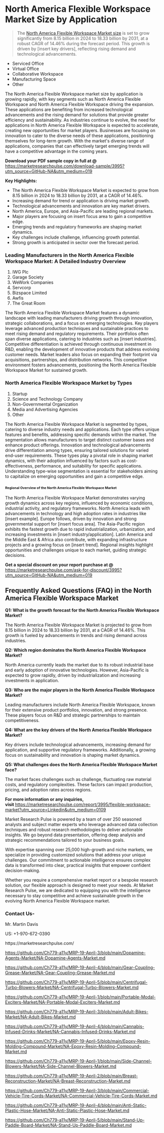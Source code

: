 <h1>North America Flexible Workspace Market&nbsp;Size by Application</h1><blockquote><p>The <a href="https://marketresearchpulse.com/download-sample/3995?utm_source=GitHub-NA&amp;utm_medium=019">North America Flexible Workspace Market size</a> is set to grow significantly from 8.15 billion in 2024 to 18.33 billion by 2031, at a robust CAGR of 14.46% during the forecast period. This growth is driven by [insert key drivers], reflecting rising demand and technological advancements.</p></blockquote><ul><li>Serviced Office <li> Virtual Office <li> Collaborative Workspace <li> Manufacturing Space <li> Other</li></ul><p>The North America Flexible Workspace market size by application is growing rapidly, with key segments such as North America Flexible Workspace and North America Flexible Workspace driving the expansion. These applications are benefiting from increased technological advancements and the rising demand for solutions that provide greater efficiency and sustainability. As industries continue to evolve, the need for applications in North America Flexible Workspace is expected to accelerate, creating new opportunities for market players. Businesses are focusing on innovation to cater to the diverse needs of these applications, positioning themselves for long-term growth. With the market's diverse range of applications, companies that can effectively target emerging trends will have a competitive advantage in the coming years.</p><p><strong>Download your PDF sample copy in full at @ </strong><a href="https://marketresearchpulse.com/download-sample/3995?utm_source=GitHub-NA&amp;utm_medium=019">https://marketresearchpulse.com/download-sample/3995?utm_source=GitHub-NA&amp;utm_medium=019</a></p><p><strong>Key Highlights: </strong></p><ul><li>The North America Flexible Workspace Market is expected to grow from 8.15 billion in 2024 to 18.33 billion by 2031, at a CAGR of 14.46%.</li><li>Increasing demand for trend or application is driving market growth.</li><li>Technological advancements and innovation are key market drivers.</li><li>North America, Europe, and Asia-Pacific are leading regional markets.</li><li>Major players are focusing on insert focus area to gain a competitive edge.</li><li>Emerging trends and regulatory frameworks are shaping market dynamics.</li><li>Key challenges include challenge, influencing growth potential.</li><li>Strong growth is anticipated in sector over the forecast period.</li></ul><h3>Leading Manufacturers in the North America Flexible Workspace Market: A Detailed Industry Overview</h3><ol><li>IWG Plc</li><li>Garage Society</li><li>WeWork Companies</li><li>Servcorp</li><li>Bizspace Limited</li><li>Awfis</li><li>The Great Room</li></ol><div class="flex max-w-full flex-col flex-grow"><div class="min-h-8 text-message flex w-full flex-col items-end gap-2 whitespace-normal break-words [.text-message+&amp;]:mt-5" dir="auto" data-message-author-role="assistant" data-message-id="fd8432e4-4910-450d-b182-61b7bfb0a01f" data-message-model-slug="gpt-4o"><div class="flex w-full flex-col gap-1 empty:hidden first:pt-[3px]"><div class="markdown prose w-full break-words dark:prose-invert light"><p>The North America Flexible Workspace Market features a dynamic landscape with leading manufacturers driving growth through innovation, strategic collaborations, and a focus on emerging technologies. Key players leverage advanced production techniques and sustainable practices to meet rising demand and regulatory requirements. Their portfolios often span diverse applications, catering to industries such as [insert industries]. Competitive differentiation is achieved through continuous investment in R&amp;D, enabling the development of innovative products that address evolving customer needs. Market leaders also focus on expanding their footprint via acquisitions, partnerships, and distribution networks. This competitive environment fosters advancements, positioning the North America Flexible Workspace Market for sustained growth.</p></div></div></div></div><h3>North America Flexible Workspace Market by Types</h3><ol><li>Startup <li> Science and Technology Company <li> Non-Governmental Organization <li> Media and Advertising Agencies <li> Other</li></ol><div class="flex max-w-full flex-col flex-grow"><div class="min-h-8 text-message flex w-full flex-col items-end gap-2 whitespace-normal break-words [.text-message+&amp;]:mt-5" dir="auto" data-message-author-role="assistant" data-message-id="084470be-0bb7-4664-bddf-5156b4f41249" data-message-model-slug="gpt-4o-mini"><div class="flex w-full flex-col gap-1 empty:hidden first:pt-[3px]"><div class="markdown prose w-full break-words dark:prose-invert light"><p>The North America Flexible Workspace Market is segmented by types, catering to diverse industry needs and applications. Each type offers unique features and benefits, addressing specific demands within the market. The segmentation allows manufacturers to target distinct customer bases and enhance product offerings. Innovation and technological advancements drive differentiation among types, ensuring tailored solutions for varied end-user requirements. These types play a pivotal role in shaping market dynamics, with their adoption influenced by factors such as cost-effectiveness, performance, and suitability for specific applications. Understanding type-wise segmentation is essential for stakeholders aiming to capitalize on emerging opportunities and gain a competitive edge.</p></div></div></div></div><h3><span style="font-size: 11px;">Regional Overview of the North America Flexible Workspace Market</span></h3><div class="flex max-w-full flex-col flex-grow"><div class="min-h-8 text-message flex w-full flex-col items-end gap-2 whitespace-normal break-words [.text-message+&amp;]:mt-5" dir="auto" data-message-author-role="assistant" data-message-id="e9038762-ce64-4e30-91c9-9bd413514231" data-message-model-slug="gpt-4o-mini"><div class="flex w-full flex-col gap-1 empty:hidden first:pt-[3px]"><div class="markdown prose w-full break-words dark:prose-invert light"><p>The North America Flexible Workspace Market demonstrates varying growth dynamics across key regions, influenced by economic conditions, industrial activity, and regulatory frameworks. North America leads with advancements in technology and high adoption rates in industries like [insert example]. Europe follows, driven by innovation and strong governmental support for [insert focus area]. The Asia-Pacific region exhibits the fastest growth due to rapid industrialization, urbanization, and increasing investments in [insert industry/application]. Latin America and the Middle East &amp; Africa also contribute, with expanding infrastructure projects and a growing focus on [insert trend]. Regional insights highlight opportunities and challenges unique to each market, guiding strategic decisions.</p></div></div></div></div><p><strong>Get a special discount on your report purchase at @ </strong><a href="https://marketresearchpulse.com/ask-for-discount/3995?utm_source=GitHub-NA&amp;utm_medium=019">https://marketresearchpulse.com/ask-for-discount/3995?utm_source=GitHub-NA&amp;utm_medium=019</a></p><h2>Frequently Asked Questions (FAQ) in the North America Flexible Workspace Market</h2><p><strong>Q1: What is the growth forecast for the North America Flexible Workspace Market?</strong></p><p>The North America Flexible Workspace Market is projected to grow from 8.15 billion in 2024 to 18.33 billion by 2031, at a CAGR of 14.46%. This growth is fueled by advancements in trends and rising demand across industries.</p><p><strong>Q2: Which region dominates the North America Flexible Workspace Market?</strong></p><p>North America currently leads the market due to its robust industrial base and early adoption of innovative technologies. However, Asia-Pacific is expected to grow rapidly, driven by industrialization and increasing investments in application.</p><p><strong>Q3: Who are the major players in the North America Flexible Workspace Market?</strong></p><p>Leading manufacturers include North America Flexible Workspace, known for their extensive product portfolios, innovation, and strong presence. These players focus on R&amp;D and strategic partnerships to maintain competitiveness.</p><p><strong>Q4: What are the key drivers of the North America Flexible Workspace Market?</strong></p><p>Key drivers include technological advancements, increasing demand for application, and supportive regulatory frameworks. Additionally, a growing focus on sustainability and innovation is shaping market dynamics.</p><p><strong>Q5: What challenges does the North America Flexible Workspace Market face?</strong></p><p>The market faces challenges such as challenge, fluctuating raw material costs, and regulatory complexities. These factors can impact production, pricing, and adoption rates across regions.</p><p><strong>For more information or any inquiries, visit&nbsp;</strong><a href="https://marketresearchpulse.com/report/3995/flexible-workspace-market?utm_source=Linkedin&utm_medium=0109">https://marketresearchpulse.com/report/3995/flexible-workspace-market?utm_source=Linkedin&utm_medium=0109</a></p><p>Market Research Pulse is powered by a team of over 250 seasoned analysts and subject matter experts who leverage advanced data collection techniques and robust research methodologies to deliver actionable insights. We go beyond data presentation, offering deep analysis and strategic recommendations tailored to your business goals.</p><p>With expertise spanning over 25,000 high-growth and niche markets, we specialize in providing customized solutions that address your unique challenges. Our commitment to actionable intelligence ensures complex data is transformed into clear, practical insights that empower confident decision-making.</p><p>Whether you require a comprehensive market report or a bespoke research solution, our flexible approach is designed to meet your needs. At Market Research Pulse, we are dedicated to equipping you with the intelligence necessary to stay competitive and achieve sustainable growth in the evolving North America Flexible Workspace market.</p><h3><strong>Contact Us-</strong></h3><p>Mr. Martin Davis</p><p>US: +1-970-672-0390</p><p>https://marketresearchpulse.com/</p><p><a href="https://github.com/Ch779-a11y/MRP-19-April-3/blob/main/Dopamine-Agents-Market/NA-Dopamine-Agents-Market.md">https://github.com/Ch779-a11y/MRP-19-April-3/blob/main/Dopamine-Agents-Market/NA-Dopamine-Agents-Market.md</a></p><p><a href="https://github.com/Ch779-a11y/MRP-19-April-4/blob/main/Gear-Coupling-Grease-Market/NA-Gear-Coupling-Grease-Market.md">https://github.com/Ch779-a11y/MRP-19-April-4/blob/main/Gear-Coupling-Grease-Market/NA-Gear-Coupling-Grease-Market.md</a></p><p><a href="https://github.com/Ch779-a11y/MRP-19-April-5/blob/main/Centrifugal-Turbo-Blowers-Market/NA-Centrifugal-Turbo-Blowers-Market.md">https://github.com/Ch779-a11y/MRP-19-April-5/blob/main/Centrifugal-Turbo-Blowers-Market/NA-Centrifugal-Turbo-Blowers-Market.md</a></p><p><a href="https://github.com/Ch779-a11y/MRP-19-April-1/blob/main/Portable-Modal-Exciters-Market/NA-Portable-Modal-Exciters-Market.md">https://github.com/Ch779-a11y/MRP-19-April-1/blob/main/Portable-Modal-Exciters-Market/NA-Portable-Modal-Exciters-Market.md</a></p><p><a href="https://github.com/Ch779-a11y/MRP-19-April-3/blob/main/Adult-Bikes-Market/NA-Adult-Bikes-Market.md">https://github.com/Ch779-a11y/MRP-19-April-3/blob/main/Adult-Bikes-Market/NA-Adult-Bikes-Market.md</a></p><p><a href="https://github.com/Ch779-a11y/MRP-19-April-4/blob/main/Cannabis-Infused-Drinks-Market/NA-Cannabis-Infused-Drinks-Market.md">https://github.com/Ch779-a11y/MRP-19-April-4/blob/main/Cannabis-Infused-Drinks-Market/NA-Cannabis-Infused-Drinks-Market.md</a></p><p><a href="https://github.com/Ch779-a11y/MRP-19-April-5/blob/main/Epoxy-Resin-Molding-Compound-Market/NA-Epoxy-Resin-Molding-Compound-Market.md">https://github.com/Ch779-a11y/MRP-19-April-5/blob/main/Epoxy-Resin-Molding-Compound-Market/NA-Epoxy-Resin-Molding-Compound-Market.md</a></p><p><a href="https://github.com/Ch779-a11y/MRP-19-April-1/blob/main/Side-Channel-Blowers-Market/NA-Side-Channel-Blowers-Market.md">https://github.com/Ch779-a11y/MRP-19-April-1/blob/main/Side-Channel-Blowers-Market/NA-Side-Channel-Blowers-Market.md</a></p><p><a href="https://github.com/Ch779-a11y/MRP-19-April-2/blob/main/Breast-Reconstruction-Market/NA-Breast-Reconstruction-Market.md">https://github.com/Ch779-a11y/MRP-19-April-2/blob/main/Breast-Reconstruction-Market/NA-Breast-Reconstruction-Market.md</a></p><p><a href="https://github.com/Ch779-a11y/MRP-19-April-3/blob/main/Commercial-Vehicle-Tire-Cords-Market/NA-Commercial-Vehicle-Tire-Cords-Market.md">https://github.com/Ch779-a11y/MRP-19-April-3/blob/main/Commercial-Vehicle-Tire-Cords-Market/NA-Commercial-Vehicle-Tire-Cords-Market.md</a></p><p><a href="https://github.com/Ch779-a11y/MRP-19-April-4/blob/main/Anti-Static-Plastic-Hose-Market/NA-Anti-Static-Plastic-Hose-Market.md">https://github.com/Ch779-a11y/MRP-19-April-4/blob/main/Anti-Static-Plastic-Hose-Market/NA-Anti-Static-Plastic-Hose-Market.md</a></p><p><a href="https://github.com/Ch779-a11y/MRP-19-April-5/blob/main/Stand-Up-Paddle-Board-Market/NA-Stand-Up-Paddle-Board-Market.md">https://github.com/Ch779-a11y/MRP-19-April-5/blob/main/Stand-Up-Paddle-Board-Market/NA-Stand-Up-Paddle-Board-Market.md</a></p>
